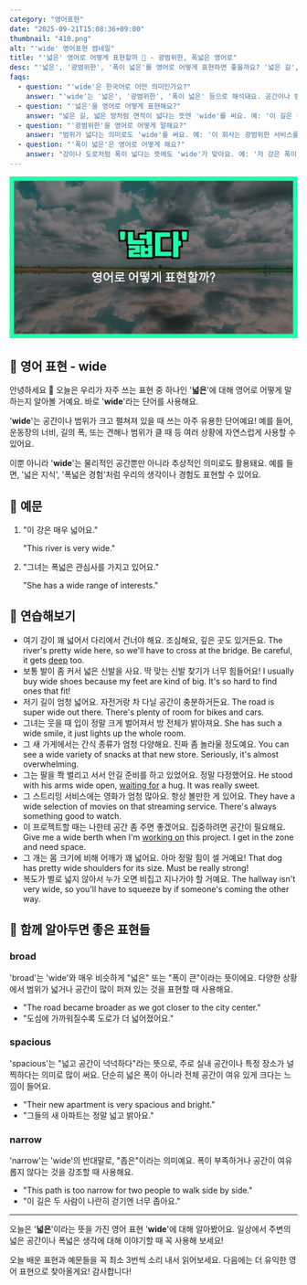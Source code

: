 ```yaml
---
category: "영어표현"
date: "2025-09-21T15:08:36+09:00"
thumbnail: "410.png"
alt: "'wide' 영어표현 썸네일"
title: "'넓은' 영어로 어떻게 표현할까 🌄 - 광범위한, 폭넓은 영어로"
desc: "'넓은', '광범위한', '폭이 넓은'를 영어로 어떻게 표현하면 좋을까요? '넓은 길', '폭이 넓은 강' 등을 영어로 표현하는 법을 배워봅시다. 다양한 예문을 통해서 연습하고 본인의 표현으로 만들어 보세요."
faqs:
  - question: "'wide'은 한국어로 어떤 의미인가요?"
    answer: "'wide'는 '넓은', '광범위한', '폭이 넓은' 등으로 해석돼요. 공간이나 범위가 넓다는 느낌을 줄 때 많이 써요."
  - question: "'넓은'을 영어로 어떻게 표현해요?"
    answer: "넓은 길, 넓은 방처럼 면적이 넓다는 뜻엔 'wide'를 써요. 예: '이 길은 정말 넓어요.'는 'This road is really wide.'라고 해요."
  - question: "'광범위한'을 영어로 어떻게 말해요?"
    answer: "범위가 넓다는 의미로도 'wide'를 써요. 예: '이 회사는 광범위한 서비스를 제공해요.'는 'This company offers a wide range of services.'라고 해요."
  - question: "'폭이 넓은'은 영어로 어떻게 해요?"
    answer: "강이나 도로처럼 폭이 넓다는 뜻에도 'wide'가 맞아요. 예: '저 강은 폭이 아주 넓어요.'는 'That river is very wide.'라고 할 수 있어요."
---
```


!['wide' 영어표현](./410.png)

## 🌟 영어 표현 - wide

안녕하세요 👋 오늘은 우리가 자주 쓰는 표현 중 하나인 '**넓은**'에 대해 영어로 어떻게 말하는지 알아볼 거예요. 바로 '**wide**'라는 단어를 사용해요.

'**wide**'는 공간이나 범위가 크고 펼쳐져 있을 때 쓰는 아주 유용한 단어예요! 예를 들어, 운동장의 너비, 길의 폭, 또는 견해나 범위가 클 때 등 여러 상황에 자연스럽게 사용할 수 있어요.

이뿐 아니라 '**wide**'는 물리적인 공간뿐만 아니라 추상적인 의미로도 활용돼요. 예를 들면, '넓은 지식', '폭넓은 경험'처럼 우리의 생각이나 경험도 표현할 수 있어요.

## 📖 예문

1. "이 강은 매우 넓어요."

   "This river is very wide."

2. "그녀는 폭넓은 관심사를 가지고 있어요."

   "She has a wide range of interests."

## 💬 연습해보기

<ul data-interactive-list>

  <li data-interactive-item>
    <span data-toggler>여기 강이 꽤 넓어서 다리에서 건너야 해요. 조심해요, 깊은 곳도 있거든요.</span>
    <span data-answer>The river's pretty wide here, so we'll have to cross at the bridge. Be careful, it gets <a href="/blog/in-english/428.deep/">deep</a> too.</span>
  </li>

  <li data-interactive-item>
    <span data-toggler>보통 발이 좀 커서 넓은 신발을 사요. 딱 맞는 신발 찾기가 너무 힘들어요!</span>
    <span data-answer>I usually buy wide shoes because my feet are kind of big. It's so hard to find ones that fit!</span>
  </li>

  <li data-interactive-item>
    <span data-toggler>저기 길이 엄청 넓어요. 자전거랑 차 다닐 공간이 충분하거든요.</span>
    <span data-answer>The road is super wide out there. There's plenty of room for bikes and cars.</span>
  </li>

  <li data-interactive-item>
    <span data-toggler>그녀는 웃을 때 입이 정말 크게 벌어져서 방 전체가 밝아져요.</span>
    <span data-answer>She has such a wide smile, it just lights up the whole room.</span>
  </li>

  <li data-interactive-item>
    <span data-toggler>그 새 가게에서는 간식 종류가 엄청 다양해요. 진짜 좀 놀라울 정도예요.</span>
    <span data-answer>You can see a wide variety of snacks at that new store. Seriously, it's almost overwhelming.</span>
  </li>

  <li data-interactive-item>
    <span data-toggler>그는 팔을 쫙 벌리고 서서 안길 준비를 하고 있었어요. 정말 다정했어요.</span>
    <span data-answer>He stood with his arms wide open, <a href="/blog/in-english/377.wait-for/">waiting for</a> a hug. It was really sweet.</span>
  </li>

  <li data-interactive-item>
    <span data-toggler>그 스트리밍 서비스에는 영화가 엄청 많아요. 항상 볼만한 게 있어요.</span>
    <span data-answer>They have a wide selection of movies on that streaming service. There's always something good to watch.</span>
  </li>

  <li data-interactive-item>
    <span data-toggler>이 프로젝트할 때는 나한테 공간 좀 주면 좋겠어요. 집중하려면 공간이 필요해요.</span>
    <span data-answer>Give me a wide berth when I'm <a href="/blog/in-english/370.work-on/">working on</a> this project. I get in the zone and need space.</span>
  </li>

  <li data-interactive-item>
    <span data-toggler>그 개는 몸 크기에 비해 어깨가 꽤 넓어요. 아마 정말 힘이 셀 거예요!</span>
    <span data-answer>That dog has pretty wide shoulders for its size. Must be really strong!</span>
  </li>

  <li data-interactive-item>
    <span data-toggler>복도가 별로 넓지 않아서 누가 오면 비집고 지나가야 할 거예요.</span>
    <span data-answer>The hallway isn't very wide, so you'll have to squeeze by if someone's coming the other way.</span>
  </li>

</ul>

## 🤝 함께 알아두면 좋은 표현들

### broad

'broad'는 'wide'와 매우 비슷하게 "넓은" 또는 "폭이 큰"이라는 뜻이에요. 다양한 상황에서 범위가 넓거나 공간이 많이 퍼져 있는 것을 표현할 때 사용해요.

- "The road became broader as we got closer to the city center."
- "도심에 가까워질수록 도로가 더 넓어졌어요."

### spacious

'spacious'는 "넓고 공간이 넉넉하다"라는 뜻으로, 주로 실내 공간이나 특정 장소가 널찍하다는 의미로 많이 써요. 단순히 넓은 폭이 아니라 전체 공간이 여유 있게 크다는 느낌이 들어요.

- "Their new apartment is very spacious and bright."
- "그들의 새 아파트는 정말 넓고 밝아요."

### narrow

'narrow'는 'wide'의 반대말로, "좁은"이라는 의미예요. 폭이 부족하거나 공간이 여유롭지 않다는 것을 강조할 때 사용해요.

- "This path is too narrow for two people to walk side by side."
- "이 길은 두 사람이 나란히 걷기엔 너무 좁아요."

---

오늘은 '**넓은**'이라는 뜻을 가진 영어 표현 '**wide**'에 대해 알아봤어요. 일상에서 주변의 넓은 공간이나 폭넓은 생각에 대해 이야기할 때 꼭 사용해 보세요!

오늘 배운 표현과 예문들을 꼭 최소 3번씩 소리 내서 읽어보세요. 다음에는 더 유익한 영어 표현으로 찾아올게요! 감사합니다!

